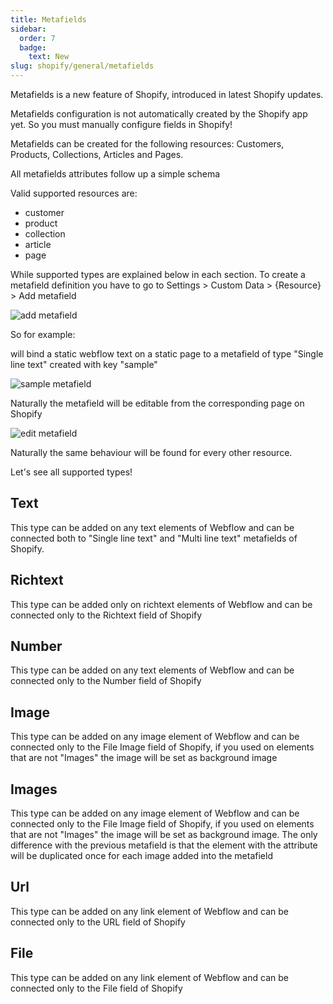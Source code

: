 ```yaml
---
title: Metafields
sidebar:
  order: 7
  badge: 
    text: New
slug: shopify/general/metafields
---
```


Metafields is a new feature of Shopify, introduced in latest Shopify updates.

Metafields configuration is not automatically created by the Shopify app yet. So you must manually configure fields in Shopify!

Metafields can be created for the following resources: Customers, Products, Collections, Articles and Pages.

All metafields attributes follow up a simple schema

<custom-attribute dynamic name="{resource}-metafield:{type}" value="metafield_key"></custom-attribute>

Valid supported resources are: 

* customer
* product
* collection
* article
* page



While supported types are explained below in each section. To create a metafield definition you have to go to Settings > Custom Data > {Resource} > Add metafield

![add metafield](/images/add-metafields.png)

So for example:

<custom-attribute name="page-metafield:text" value="sample"></custom-attribute>

will bind a static webflow text on a static page to a metafield of type "Single line text" created with key "sample" 

![sample metafield](/images/sample-metafield.png)

Naturally the metafield will be editable from the corresponding page on Shopify


![edit metafield](/images/edit-metafield.png)


Naturally the same behaviour will be found for every other resource.

Let's see all supported types!


## Text

This type can be added on any text elements of Webflow and can be connected both to "Single line text" and "Multi line text" metafields of Shopify.

<custom-attribute dynamic name="{resource}-metafield:text" value="metafield_key"></custom-attribute>

## Richtext

This type can be added only on richtext elements of Webflow and can be connected only to the Richtext field of Shopify

<custom-attribute dynamic name="{resource}-metafield:richtext" value="metafield_key"></custom-attribute>

## Number

This type can be added on any text elements of Webflow and can be connected only to the Number field of Shopify

<custom-attribute dynamic name="{resource}-metafield:number" value="metafield_key"></custom-attribute>


## Image

This type can be added on any image element of Webflow and can be connected only to the File Image field of Shopify, if you used on elements that are not "Images" the image will be set as background image

<custom-attribute dynamic name="{resource}-metafield:image" value="metafield_key"></custom-attribute>

## Images

This type can be added on any image element of Webflow and can be connected only to the File Image field of Shopify, if you used on elements that are not "Images" the image will be set as background image. The only difference with the previous metafield is that the element with the attribute will be duplicated once for each image added into the metafield

<custom-attribute dynamic name="{resource}-metafield:images" value="metafield_key"></custom-attribute>

## Url

This type can be added on any link element of Webflow and can be connected only to the URL field of Shopify

<custom-attribute dynamic name="{resource}-metafield:url" value="metafield_key"></custom-attribute>

## File

This type can be added on any link element of Webflow and can be connected only to the File field of Shopify

<custom-attribute dynamic name="{resource}-metafield:file" value="metafield_key"></custom-attribute>



